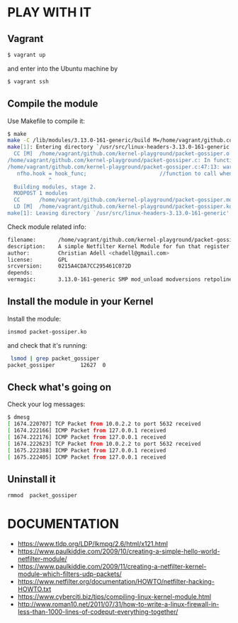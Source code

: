# PLAY WITH IT

## Vagrant

```bash
$ vagrant up
```
and enter into the Ubuntu machine by

```bash
$ vagrant ssh
```

## Compile the module

Use Makefile to compile it:

```bash
$ make
make -C /lib/modules/3.13.0-161-generic/build M=/home/vagrant/github.com/kernel-playground modules
make[1]: Entering directory `/usr/src/linux-headers-3.13.0-161-generic'
  CC [M]  /home/vagrant/github.com/kernel-playground/packet-gossiper.o
/home/vagrant/github.com/kernel-playground/packet-gossiper.c: In function ‘init_module’:
/home/vagrant/github.com/kernel-playground/packet-gossiper.c:47:13: warning: assignment from incompatible pointer type [enabled by default]
   nfho.hook = hook_func;                       //function to call when conditions below met
             ^
  Building modules, stage 2.
  MODPOST 1 modules
  CC      /home/vagrant/github.com/kernel-playground/packet-gossiper.mod.o
  LD [M]  /home/vagrant/github.com/kernel-playground/packet-gossiper.ko
make[1]: Leaving directory `/usr/src/linux-headers-3.13.0-161-generic'
```

Check module related info:

```bash
filename:       /home/vagrant/github.com/kernel-playground/packet-gossiper.ko
description:    A simple Netfilter Kernel Module for fun that register packet info in your logs
author:         Christian Adell <chadell@gmail.com>
license:        GPL
srcversion:     0215A4CDA7CC295461C072D
depends:
vermagic:       3.13.0-161-generic SMP mod_unload modversions retpoline
```

## Install the module in your Kernel

Install the module:

```bash
insmod packet-gossiper.ko
```

and check that it's running:
```bash
 lsmod | grep packet_gossiper
packet_gossiper        12627  0
```

## Check what's going on

Check your log messages:

```bash
$ dmesg
[ 1674.220707] TCP Packet from 10.0.2.2 to port 5632 received
[ 1674.222166] ICMP Packet from 127.0.0.1 received
[ 1674.222176] ICMP Packet from 127.0.0.1 received
[ 1674.222623] TCP Packet from 10.0.2.2 to port 5632 received
[ 1675.222388] ICMP Packet from 127.0.0.1 received
[ 1675.222405] ICMP Packet from 127.0.0.1 received
```

## Uninstall it

```bash
rmmod  packet_gossiper
```

# DOCUMENTATION

* https://www.tldp.org/LDP/lkmpg/2.6/html/x121.html
* https://www.paulkiddie.com/2009/10/creating-a-simple-hello-world-netfilter-module/
* https://www.paulkiddie.com/2009/11/creating-a-netfilter-kernel-module-which-filters-udp-packets/
* https://www.netfilter.org/documentation/HOWTO/netfilter-hacking-HOWTO.txt
* https://www.cyberciti.biz/tips/compiling-linux-kernel-module.html
* http://www.roman10.net/2011/07/31/how-to-write-a-linux-firewall-in-less-than-1000-lines-of-codeput-everything-together/ 
